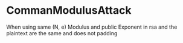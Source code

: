 # CommanModulusAttack
When using same (N, e) Modulus and public Exponent in rsa and the plaintext are the same and does not padding 
